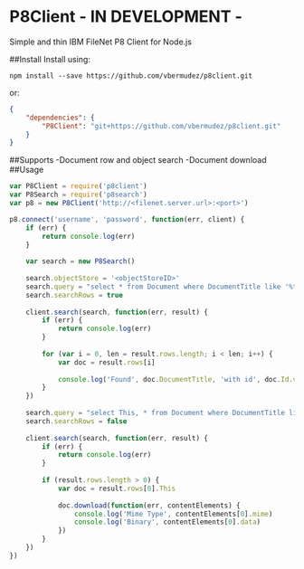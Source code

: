 # P8Client - IN DEVELOPMENT -

Simple and thin IBM FileNet P8 Client for Node.js

##Install
Install using:
```shellscript
npm install --save https://github.com/vbermudez/p8client.git
```
or:
```json
{
	"dependencies": {
		"P8Client": "git+https://github.com/vbermudez/p8client.git"
	}
}
```
##Supports
-Document row and object search
-Document download
##Usage
```JavaScript
var P8Client = require('p8client')
var P8Search = require('p8search')
var p8 = new P8Client('http://<filenet.server.url>:<port>')

p8.connect('username', 'password', function(err, client) {
	if (err) {
		return console.log(err)
	}
	
	var search = new P8Search()
	
	search.objectStore = '<objectStoreID>'
	search.query = "select * from Document where DocumentTitle like '%test%'"
	search.searchRows = true
	
	client.search(search, function(err, result) {
		if (err) {
			return console.log(err)
		}
		
		for (var i = 0, len = result.rows.length; i < len; i++) {
			var doc = result.rows[i]
			
			console.log('Found', doc.DocumentTitle, 'with id', doc.Id.value)
		}
	})
	
	search.query = "select This, * from Document where DocumentTitle like '%test%'"
	search.searchRows = false
	
	client.search(search, function(err, result) {
		if (err) {
			return console.log(err)
		}
		
		if (result.rows.length > 0) {
			var doc = result.rows[0].This
			
			doc.download(function(err, contentElements) {
				console.log('Mime Type', contentElements[0].mime)
				console.log('Binary', contentElements[0].data)
			})
		}
	})
})
```
